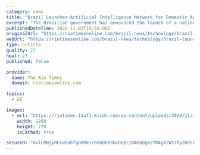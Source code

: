 ```yaml
---
category: news
title: "Brazil Launches Artificial Intelligence Network for Domestic Auto Industry and Agribusiness"
excerpt: "The Brazilian government has announced the launch of a national innovation network focused on artificial intelligence (AI) with the aim of increasing the production capacity and competitiveness of local companies."
publishedDateTime: 2020-11-03T15:50:00Z
originalUrl: "https://riotimesonline.com/brazil-news/technology/brazil-launches-network-on-artificial-intelligence-applied-to-auto-industry-and-agribusiness-sectors/"
webUrl: "https://riotimesonline.com/brazil-news/technology/brazil-launches-network-on-artificial-intelligence-applied-to-auto-industry-and-agribusiness-sectors/"
type: article
quality: 27
heat: 27
published: false

provider:
  name: The Rio Times
  domain: riotimesonline.com

topics:
  - AI

images:
  - url: "https://riotimes-11af1.kxcdn.com/wp-content/uploads/2020/11/ai-autoindustry.jpg"
    width: 1280
    height: 720
    isCached: true

secured: "UvlLM0jyRErwQabfgGMOk+/0nUQhX3bcDcQr/DAhOQg62TM4gX2Wt2fy2H7ER80git9FJhaQ/Uqah3SWbph7e/R4Sv9QMOItapPP5UxcJ9JwU9qRyN395u+BDCHYud+xP3JAQremH0j+hxm7Q3cZyFuTHr5b/H9fnhOmfn5PJ2R335ea3utdbfw5fPMLojX4O8R2vGzlf7xZcjSGpAiDY3CBCZzKgqdJs1Md4sPsbTGqiZtgr4gtO547zPKF6lU4K81fDzbcHGQmflwah15IuYmPT9E2VYDj2bXYJLKGVBvvArGZRXN17aUd+Ez89BIFUxHoBgsp/hYG5xv8sxLhsOSjStCnek6VOr5DaLF5UIc=;cKue+Y3U8gtKkVAlXOX+Pw=="
---
```


